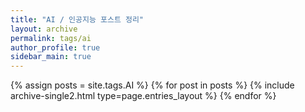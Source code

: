 ```yaml
---
title: "AI / 인공지능 포스트 정리"
layout: archive
permalink: tags/ai
author_profile: true
sidebar_main: true
---
```


{% assign posts = site.tags.AI %}
{% for post in posts %} {% include archive-single2.html type=page.entries_layout %} {% endfor %}
